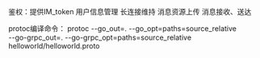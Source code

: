 鉴权：提供IM_token
用户信息管理
长连接维持
消息资源上传
消息接收、送达

protoc编译命令：
protoc --go_out=. --go_opt=paths=source_relative \
    --go-grpc_out=. --go-grpc_opt=paths=source_relative \
    helloworld/helloworld.proto
